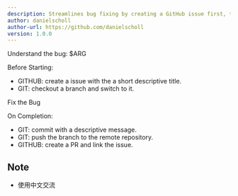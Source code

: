 ```yaml
---
description: Streamlines bug fixing by creating a GitHub issue first, then a feature branch for implementing and thoroughly testing the solution before merging.
author: danielscholl
author-url: https://github.com/danielscholl
version: 1.0.0
---
```


Understand the bug: $ARG

Before Starting:
- GITHUB: create a issue with the a short descriptive title.
- GIT: checkout a branch and switch to it.

Fix the Bug

On Completion:
- GIT: commit with a descriptive message.
- GIT: push the branch to the remote repository.
- GITHUB: create a PR and link the issue.

## Note
- 使用中文交流
